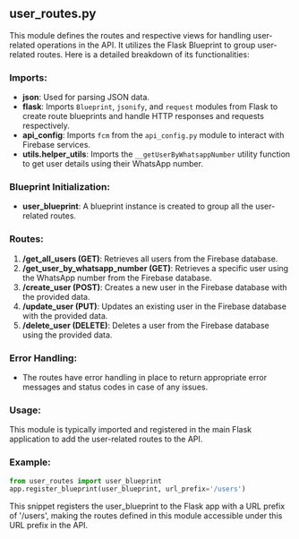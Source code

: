 ## user_routes.py

This module defines the routes and respective views for handling user-related operations in the API. It utilizes the Flask Blueprint to group user-related routes. Here is a detailed breakdown of its functionalities:

### Imports:
- **json**: Used for parsing JSON data.
- **flask**: Imports `Blueprint`, `jsonify`, and `request` modules from Flask to create route blueprints and handle HTTP responses and requests respectively.
- **api_config**: Imports `fcm` from the `api_config.py` module to interact with Firebase services.
- **utils.helper_utils**: Imports the `__getUserByWhatsappNumber` utility function to get user details using their WhatsApp number.

### Blueprint Initialization:
- **user_blueprint**: A blueprint instance is created to group all the user-related routes.

### Routes:
1. **/get_all_users (GET)**: Retrieves all users from the Firebase database.
2. **/get_user_by_whatsapp_number (GET)**: Retrieves a specific user using the WhatsApp number from the Firebase database.
3. **/create_user (POST)**: Creates a new user in the Firebase database with the provided data.
4. **/update_user (PUT)**: Updates an existing user in the Firebase database with the provided data.
5. **/delete_user (DELETE)**: Deletes a user from the Firebase database using the provided data.

### Error Handling:
- The routes have error handling in place to return appropriate error messages and status codes in case of any issues.

### Usage:
This module is typically imported and registered in the main Flask application to add the user-related routes to the API.

### Example:
```python
from user_routes import user_blueprint
app.register_blueprint(user_blueprint, url_prefix='/users')
```
This snippet registers the user_blueprint to the Flask app with a URL prefix of '/users', making the routes defined in this module accessible under this URL prefix in the API.
